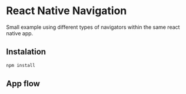 # React Native Navigation
Small example using different types of navigators within the same react native app.

## Instalation
```bash
npm install
```

## App flow
